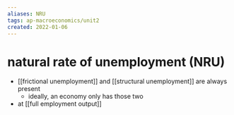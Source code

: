 ```yaml
---
aliases: NRU
tags: ap-macroeconomics/unit2 
created: 2022-01-06
---
```


# natural rate of unemployment (NRU)

- [[frictional unemployment]] and [[structural unemployment]] are always present
	- ideally, an economy only has those two
- at [[full employment output]] 
